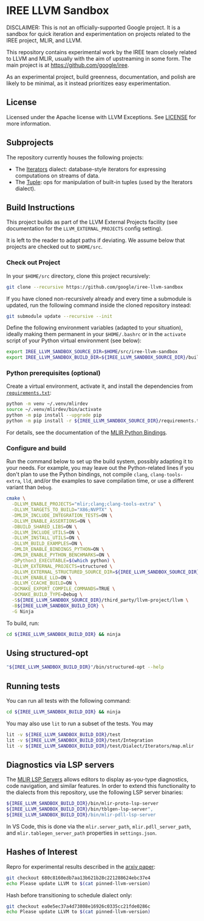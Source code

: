 # IREE LLVM Sandbox

DISCLAIMER: This is not an officially-supported Google project. It is a sandbox
for quick iteration and experimentation on projects related to the IREE project,
MLIR, and LLVM.

This repository contains experimental work by the IREE team closely related to
LLVM and MLIR, usually with the aim of upstreaming in some form. The main
project is at <https://github.com/google/iree>.

As an experimental project, build greenness, documentation, and polish are
likely to be minimal, as it instead prioritizes easy experimentation.

## License

Licensed under the Apache license with LLVM Exceptions. See [LICENSE](LICENSE)
for more information.

## Subprojects

The repository currently houses the following projects:

* The [Iterators](README-Iterators.md) dialect: database-style iterators for
  expressing computations on streams of data.
* The [Tuple](include/structured/Dialect/Tuple/): ops for manipulation of built-in tuples (used by the Iterators dialect).

## Build Instructions

This project builds as part of the LLVM External Projects facility (see
documentation for the `LLVM_EXTERNAL_PROJECTS` config setting).

It is left to the reader to adapt paths if deviating. We assume below that
projects are checked out to `$HOME/src`.

### Check out Project

In your `$HOME/src` directory, clone this project recursively:

```bash
git clone --recursive https://github.com/google/iree-llvm-sandbox
```

If you have cloned non-recursively already and every time a submodule is
updated, run the following command inside the cloned repository instead:

```bash
git submodule update --recursive --init
```

Define the following environment variables (adapted to your situation), ideally
making them permanent in your `$HOME/.bashrc` or in the `activate` script of
your Python virtual environment (see below):

```bash
export IREE_LLVM_SANDBOX_SOURCE_DIR=$HOME/src/iree-llvm-sandbox
export IREE_LLVM_SANDBOX_BUILD_DIR=${IREE_LLVM_SANDBOX_SOURCE_DIR}/build
```

### Python prerequisites (optional)

Create a virtual environment, activate it, and install the dependencies from
[`requirements.txt`](requirements.txt):

```bash
python -m venv ~/.venv/mlirdev
source ~/.venv/mlirdev/bin/activate
python -m pip install --upgrade pip
python -m pip install -r ${IREE_LLVM_SANDBOX_SOURCE_DIR}/requirements.txt
```

For details, see the documentation of the
[MLIR Python Bindings](https://mlir.llvm.org/docs/Bindings/Python/).

### Configure and build

Run the command below to set up the build system, possibly adapting it to your
needs. For example, you may leave out the Python-related lines if you don't plan
to use the Python bindings, not compile `clang`, `clang-tools-extra`, `lld`,
and/or the examples to save compilation time, or use a different variant than
`Debug`.

```bash
cmake \
  -DLLVM_ENABLE_PROJECTS="mlir;clang;clang-tools-extra" \
  -DLLVM_TARGETS_TO_BUILD="X86;NVPTX" \
  -DMLIR_INCLUDE_INTEGRATION_TESTS=ON \
  -DLLVM_ENABLE_ASSERTIONS=ON \
  -DBUILD_SHARED_LIBS=ON \
  -DLLVM_INCLUDE_UTILS=ON \
  -DLLVM_INSTALL_UTILS=ON \
  -DLLVM_BUILD_EXAMPLES=ON \
  -DMLIR_ENABLE_BINDINGS_PYTHON=ON \
  -DMLIR_ENABLE_PYTHON_BENCHMARKS=ON \
  -DPython3_EXECUTABLE=$(which python) \
  -DLLVM_EXTERNAL_PROJECTS=structured \
  -DLLVM_EXTERNAL_STRUCTURED_SOURCE_DIR=${IREE_LLVM_SANDBOX_SOURCE_DIR} \
  -DLLVM_ENABLE_LLD=ON \
  -DLLVM_CCACHE_BUILD=ON \
  -DCMAKE_EXPORT_COMPILE_COMMANDS=TRUE \
  -DCMAKE_BUILD_TYPE=Debug \
  -S${IREE_LLVM_SANDBOX_SOURCE_DIR}/third_party/llvm-project/llvm \
  -B${IREE_LLVM_SANDBOX_BUILD_DIR} \
  -G Ninja
```

To build, run:

```bash
cd ${IREE_LLVM_SANDBOX_BUILD_DIR} && ninja
```

## Using structured-opt

```bash
"${IREE_LLVM_SANDBOX_BUILD_DIR}"/bin/structured-opt --help
```

## Running tests

You can run all tests with the following command:

```bash
cd ${IREE_LLVM_SANDBOX_BUILD_DIR} && ninja
```

You may also use `lit` to run a subset of the tests. You may

```bash
lit -v ${IREE_LLVM_SANDBOX_BUILD_DIR}/test
lit -v ${IREE_LLVM_SANDBOX_BUILD_DIR}/test/Integration
lit -v ${IREE_LLVM_SANDBOX_BUILD_DIR}/test/Dialect/Iterators/map.mlir
```

## Diagnostics via LSP servers

The [MLIR LSP Servers](https://mlir.llvm.org/docs/Tools/MLIRLSP/) allows editors
to display as-you-type diagnostics, code navigation, and similar features. In
order to extend this functionality to the dialects from this repository, use
the following LSP server binaries:

```bash
${IREE_LLVM_SANDBOX_BUILD_DIR}/bin/mlir-proto-lsp-server
${IREE_LLVM_SANDBOX_BUILD_DIR}/bin/tblgen-lsp-server",
${IREE_LLVM_SANDBOX_BUILD_DIR}/bin/mlir-pdll-lsp-server
```

In VS Code, this is done via the `mlir.server_path`, `mlir.pdll_server_path`,
and `mlir.tablegen_server_path` properties in `settings.json`.

## Hashes of Interest

Repro for experimental results described in the
[arxiv paper](https://arxiv.org/abs/2202.03293):

```bash
git checkout 680c8160edb7aa13b621b28c221288624ebc37e4
echo Please update LLVM to $(cat pinned-llvm-version)
```

Hash before transitioning to schedule dialect only:

```bash
git checkout ea0e5ec37a4d73808e16926c0335cc21fde0286c
echo Please update LLVM to $(cat pinned-llvm-version)
```
